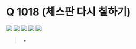 # Q 1018 (체스판 다시 칠하기)

<img src="https://img.shields.io/badge/Level-Silver 5-lightgrey"> <img src="https://img.shields.io/badge/Memory-1116%20KB-blue"> <img src="https://img.shields.io/badge/Time-0%20ms-brightgreen"> <img src="https://img.shields.io/badge/Length-686%20B-red"> <img src="https://img.shields.io/badge/Language-C-blueviolet">



> - 
